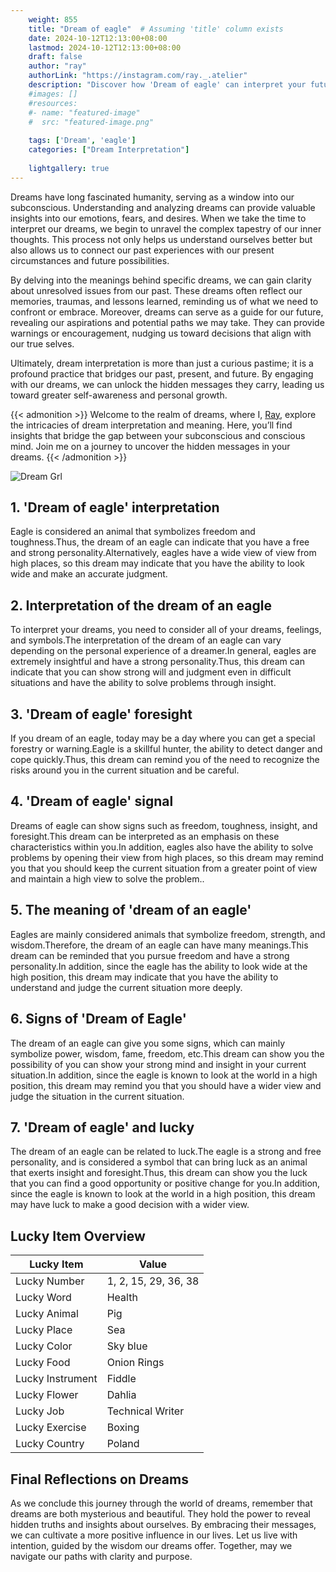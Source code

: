 ```yaml
---
    weight: 855
    title: "Dream of eagle"  # Assuming 'title' column exists
    date: 2024-10-12T12:13:00+08:00
    lastmod: 2024-10-12T12:13:00+08:00
    draft: false
    author: "ray"
    authorLink: "https://instagram.com/ray._.atelier"
    description: "Discover how 'Dream of eagle' can interpret your future and uncover its significant meanings in your life."
    #images: []
    #resources:
    #- name: "featured-image"
    #  src: "featured-image.png"
    
    tags: ['Dream', 'eagle']
    categories: ["Dream Interpretation"]
    
    lightgallery: true
---
```

    
Dreams have long fascinated humanity, serving as a window into our subconscious. Understanding and analyzing dreams can provide valuable insights into our emotions, fears, and desires. When we take the time to interpret our dreams, we begin to unravel the complex tapestry of our inner thoughts. This process not only helps us understand ourselves better but also allows us to connect our past experiences with our present circumstances and future possibilities.

By delving into the meanings behind specific dreams, we can gain clarity about unresolved issues from our past. These dreams often reflect our memories, traumas, and lessons learned, reminding us of what we need to confront or embrace. Moreover, dreams can serve as a guide for our future, revealing our aspirations and potential paths we may take. They can provide warnings or encouragement, nudging us toward decisions that align with our true selves.

Ultimately, dream interpretation is more than just a curious pastime; it is a profound practice that bridges our past, present, and future. By engaging with our dreams, we can unlock the hidden messages they carry, leading us toward greater self-awareness and personal growth.

{{< admonition >}}
Welcome to the realm of dreams, where I, [Ray](https://instagram.com/ray._.atelier), explore the intricacies of dream interpretation and meaning. Here, you’ll find insights that bridge the gap between your subconscious and conscious mind. Join me on a journey to uncover the hidden messages in your dreams.
{{< /admonition >}}

![Dream Grl](https://cdn.pixabay.com/photo/2017/11/02/03/35/gothic-2910057_1280.jpg "Dream Grl")

## 1. 'Dream of eagle' interpretation
Eagle is considered an animal that symbolizes freedom and toughness.Thus, the dream of an eagle can indicate that you have a free and strong personality.Alternatively, eagles have a wide view of view from high places, so this dream may indicate that you have the ability to look wide and make an accurate judgment.

## 2. Interpretation of the dream of an eagle
To interpret your dreams, you need to consider all of your dreams, feelings, and symbols.The interpretation of the dream of an eagle can vary depending on the personal experience of a dreamer.In general, eagles are extremely insightful and have a strong personality.Thus, this dream can indicate that you can show strong will and judgment even in difficult situations and have the ability to solve problems through insight.

## 3. 'Dream of eagle' foresight
If you dream of an eagle, today may be a day where you can get a special forestry or warning.Eagle is a skillful hunter, the ability to detect danger and cope quickly.Thus, this dream can remind you of the need to recognize the risks around you in the current situation and be careful.

## 4. 'Dream of eagle' signal
Dreams of eagle can show signs such as freedom, toughness, insight, and foresight.This dream can be interpreted as an emphasis on these characteristics within you.In addition, eagles also have the ability to solve problems by opening their view from high places, so this dream may remind you that you should keep the current situation from a greater point of view and maintain a high view to solve the problem..

## 5. The meaning of 'dream of an eagle'
Eagles are mainly considered animals that symbolize freedom, strength, and wisdom.Therefore, the dream of an eagle can have many meanings.This dream can be reminded that you pursue freedom and have a strong personality.In addition, since the eagle has the ability to look wide at the high position, this dream may indicate that you have the ability to understand and judge the current situation more deeply.

## 6. Signs of 'Dream of Eagle'
The dream of an eagle can give you some signs, which can mainly symbolize power, wisdom, fame, freedom, etc.This dream can show you the possibility of you can show your strong mind and insight in your current situation.In addition, since the eagle is known to look at the world in a high position, this dream may remind you that you should have a wider view and judge the situation in the current situation.

## 7. 'Dream of eagle' and lucky
The dream of an eagle can be related to luck.The eagle is a strong and free personality, and is considered a symbol that can bring luck as an animal that exerts insight and foresight.Thus, this dream can show you the luck that you can find a good opportunity or positive change for you.In addition, since the eagle is known to look at the world in a high position, this dream may have luck to make a good decision with a wider view.

## Lucky Item Overview
| Lucky Item          | Value              |
|---------------|--------------------|
| Lucky Number        | 1, 2, 15, 29, 36, 38  |
| Lucky Word          | Health |
| Lucky Animal        | Pig |
| Lucky Place         | Sea     |
| Lucky Color         | Sky blue     |
| Lucky Food          | Onion Rings      |
| Lucky Instrument    | Fiddle |
| Lucky Flower        | Dahlia    |
| Lucky Job           | Technical Writer       |
| Lucky Exercise      | Boxing  |
| Lucky Country       | Poland    |


##  Final Reflections on Dreams

As we conclude this journey through the world of dreams, remember that dreams are both mysterious and beautiful. They hold the power to reveal hidden truths and insights about ourselves. By embracing their messages, we can cultivate a more positive influence in our lives. Let us live with intention, guided by the wisdom our dreams offer. Together, may we navigate our paths with clarity and purpose.
